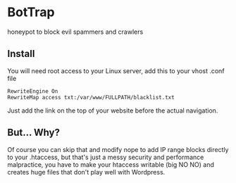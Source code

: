 # BotTrap
honeypot to block evil spammers and crawlers


## Install
You will need root access to your Linux server, add this to your vhost .conf file

    RewriteEngine On
    RewriteMap access txt:/var/www/FULLPATH/blacklist.txt

Just add the link on the top of your website before the actual navigation.

## But... Why?
Of course you can skip that and modify nope to add IP range blocks directly to your .htaccess, but that's just a messy security and performance malpractice, you have to make your htaccess writable (big NO NO)  and creates huge files that don't play well with Wordpress.

